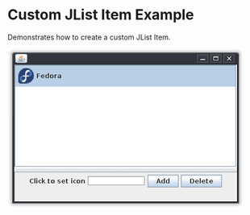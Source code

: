 # Custom JList Item Example 
Demonstrates how to create a custom JList Item.

![Alt Screenshot](screenshot.png)
